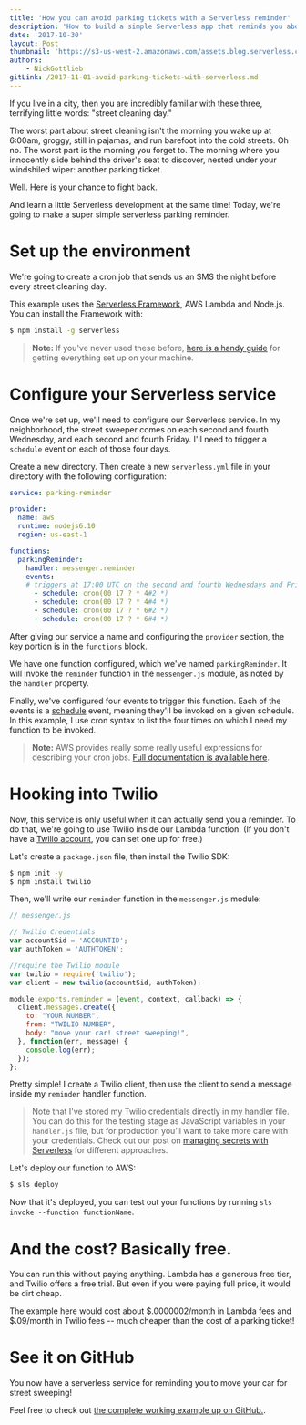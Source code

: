```yaml
---
title: 'How you can avoid parking tickets with a Serverless reminder'
description: 'How to build a simple Serverless app that reminds you about street sweeping days in your neighborhood. Never get a parking ticket again!'
date: '2017-10-30'
layout: Post
thumbnail: 'https://s3-us-west-2.amazonaws.com/assets.blog.serverless.com/jordan-andrews-300359.jpg'
authors:
    - NickGottlieb
gitLink: /2017-11-01-avoid-parking-tickets-with-serverless.md
---
```


If you live in a city, then you are incredibly familiar with these three, terrifying little words: "street cleaning day."

The worst part about street cleaning isn't the morning you wake up at 6:00am, groggy, still in pajamas, and run barefoot into the cold streets. Oh no. The worst part is the morning you forget to. The morning where you innocently slide behind the driver's seat to discover, nested under your windshiled wiper: another parking ticket.

Well. Here is your chance to fight back.

And learn a little Serverless development at the same time! Today, we're going to make a super simple serverless parking reminder.

# Set up the environment

We're going to create a cron job that sends us an SMS the night before every street cleaning day.

This example uses the [Serverless Framework](https://www.serverless.com/framework), AWS Lambda and Node.js. You can install the Framework with:

```bash
$ npm install -g serverless
```

> **Note:** If you've never used these before, [here is a handy guide](https://serverless.com/framework/docs/providers/aws/guide/quick-start/) for getting everything set up on your machine. 

# Configure your Serverless service

Once we're set up, we'll need to configure our Serverless service. In my neighborhood, the street sweeper comes on each second and fourth Wednesday, and each second and fourth Friday. I'll need to trigger a `schedule` event on each of those four days.

Create a new directory. Then create a new `serverless.yml` file in your directory with the following configuration: 

```yml
service: parking-reminder

provider:
  name: aws
  runtime: nodejs6.10
  region: us-east-1

functions:
  parkingReminder:
    handler: messenger.reminder
    events:
    # triggers at 17:00 UTC on the second and fourth Wednesdays and Fridays. 
      - schedule: cron(00 17 ? * 4#2 *)
      - schedule: cron(00 17 ? * 4#4 *)
      - schedule: cron(00 17 ? * 6#2 *)
      - schedule: cron(00 17 ? * 6#4 *)
```

After giving our service a name and configuring the `provider` section, the key portion is in the `functions` block.

We have one function configured, which we've named `parkingReminder`. It will invoke the `reminder` function in the `messenger.js` module, as noted by the `handler` property.

Finally, we've configured four events to trigger this function. Each of the events is a [schedule](https://serverless.com/framework/docs/providers/aws/events/schedule/) event, meaning they'll be invoked on a given schedule. In this example, I use cron syntax to list the four times on which I need my function to be invoked.

> **Note:** AWS provides really some really useful expressions for describing your cron jobs. [Full documentation is available here](http://docs.aws.amazon.com/lambda/latest/dg/tutorial-scheduled-events-schedule-expressions.html).

# Hooking into Twilio 

Now, this service is only useful when it can actually send you a reminder. To do that, we're going to use Twilio inside our Lambda function. (If you don't have a [Twilio account](https://www.twilio.com/sms), you can set one up for free.)

Let's create a `package.json` file, then install the Twilio SDK:

```bash
$ npm init -y
$ npm install twilio
```

Then, we'll write our `reminder` function in the `messenger.js` module:

```js
// messenger.js

// Twilio Credentials 
var accountSid = 'ACCOUNTID'; 
var authToken = 'AUTHTOKEN';

//require the Twilio module 
var twilio = require('twilio');
var client = new twilio(accountSid, authToken);

module.exports.reminder = (event, context, callback) => {
  client.messages.create({ 
    to: "YOUR NUMBER", 
    from: "TWILIO NUMBER",
    body: "move your car! street sweeping!", 
  }, function(err, message) { 
    console.log(err); 
  });
};
```

Pretty simple! I create a Twilio client, then use the client to send a message inside my `reminder` handler function.

> Note that I've stored my Twilio credentials directly in my handler file. You can do this for the testing stage as JavaScript variables in your `handler.js` file, but for production you’ll want to take more care with your credentials. Check out our post on [managing secrets with Serverless](https://serverless.com/blog/serverless-secrets-api-keys/) for different approaches.

Let's deploy our function to AWS:

```bash
$ sls deploy
```

Now that it's deployed, you can test out your functions by running `sls invoke --function functionName`.

# And the cost? Basically free.

You can run this without paying anything. Lambda has a generous free tier, and Twilio offers a free trial. But even if you were paying full price, it would be dirt cheap.

The example here would cost about $.0000002/month in Lambda fees and $.09/month in Twilio fees -- much cheaper than the cost of a parking ticket!

# See it on GitHub

You now have a serverless service for reminding you to move your car for street sweeping! 

Feel free to check out [the complete working example up on GitHub.](https://github.com/worldsoup/serverless-parking-reminder).
